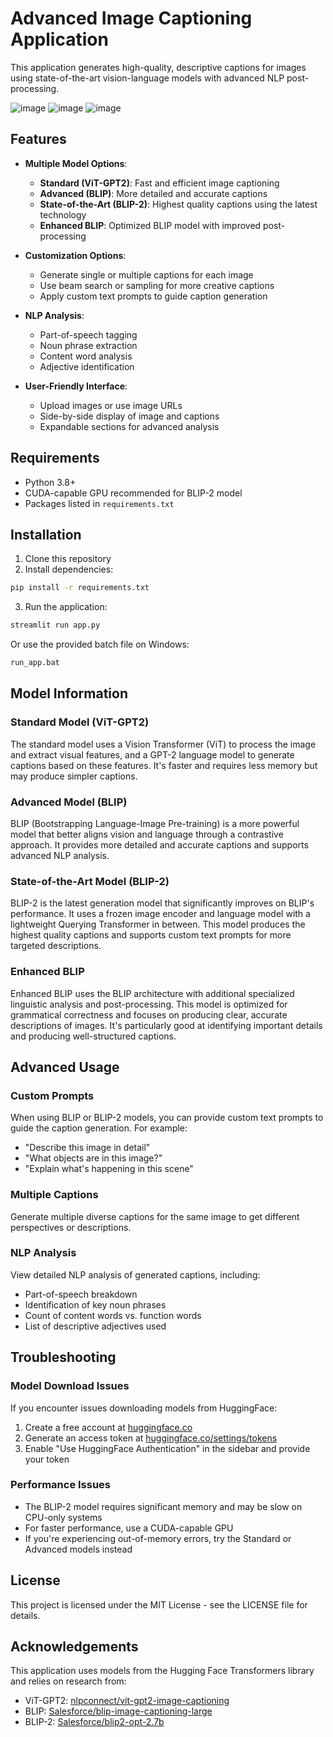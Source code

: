 # Advanced Image Captioning Application

This application generates high-quality, descriptive captions for images using state-of-the-art vision-language models with advanced NLP post-processing.

![image](https://github.com/user-attachments/assets/7009722c-67e9-4890-9a49-34bfd0169e4f)
![image](https://github.com/user-attachments/assets/9d38093c-917e-486e-89d5-e5daea53c706)
![image](https://github.com/user-attachments/assets/96c939a9-5324-458a-9458-0576ccca5566)

## Features

- **Multiple Model Options**:
  - **Standard (ViT-GPT2)**: Fast and efficient image captioning
  - **Advanced (BLIP)**: More detailed and accurate captions
  - **State-of-the-Art (BLIP-2)**: Highest quality captions using the latest technology
  - **Enhanced BLIP**: Optimized BLIP model with improved post-processing

- **Customization Options**:
  - Generate single or multiple captions for each image
  - Use beam search or sampling for more creative captions
  - Apply custom text prompts to guide caption generation

- **NLP Analysis**:
  - Part-of-speech tagging
  - Noun phrase extraction
  - Content word analysis
  - Adjective identification

- **User-Friendly Interface**:
  - Upload images or use image URLs
  - Side-by-side display of image and captions
  - Expandable sections for advanced analysis

## Requirements

- Python 3.8+
- CUDA-capable GPU recommended for BLIP-2 model
- Packages listed in `requirements.txt`

## Installation

1. Clone this repository
2. Install dependencies:

```bash
pip install -r requirements.txt
```

3. Run the application:

```bash
streamlit run app.py
```

Or use the provided batch file on Windows:

```bash
run_app.bat
```

## Model Information

### Standard Model (ViT-GPT2)
The standard model uses a Vision Transformer (ViT) to process the image and extract visual features, and a GPT-2 language model to generate captions based on these features. It's faster and requires less memory but may produce simpler captions.

### Advanced Model (BLIP)
BLIP (Bootstrapping Language-Image Pre-training) is a more powerful model that better aligns vision and language through a contrastive approach. It provides more detailed and accurate captions and supports advanced NLP analysis.

### State-of-the-Art Model (BLIP-2)
BLIP-2 is the latest generation model that significantly improves on BLIP's performance. It uses a frozen image encoder and language model with a lightweight Querying Transformer in between. This model produces the highest quality captions and supports custom text prompts for more targeted descriptions.

### Enhanced BLIP
Enhanced BLIP uses the BLIP architecture with additional specialized linguistic analysis and post-processing. This model is optimized for grammatical correctness and focuses on producing clear, accurate descriptions of images. It's particularly good at identifying important details and producing well-structured captions.

## Advanced Usage

### Custom Prompts
When using BLIP or BLIP-2 models, you can provide custom text prompts to guide the caption generation. For example:
- "Describe this image in detail"
- "What objects are in this image?"
- "Explain what's happening in this scene"

### Multiple Captions
Generate multiple diverse captions for the same image to get different perspectives or descriptions.

### NLP Analysis
View detailed NLP analysis of generated captions, including:
- Part-of-speech breakdown
- Identification of key noun phrases
- Count of content words vs. function words
- List of descriptive adjectives used

## Troubleshooting

### Model Download Issues
If you encounter issues downloading models from HuggingFace:
1. Create a free account at [huggingface.co](https://huggingface.co)
2. Generate an access token at [huggingface.co/settings/tokens](https://huggingface.co/settings/tokens)
3. Enable "Use HuggingFace Authentication" in the sidebar and provide your token

### Performance Issues
- The BLIP-2 model requires significant memory and may be slow on CPU-only systems
- For faster performance, use a CUDA-capable GPU
- If you're experiencing out-of-memory errors, try the Standard or Advanced models instead

## License

This project is licensed under the MIT License - see the LICENSE file for details.

## Acknowledgements

This application uses models from the Hugging Face Transformers library and relies on research from:
- ViT-GPT2: [nlpconnect/vit-gpt2-image-captioning](https://huggingface.co/nlpconnect/vit-gpt2-image-captioning)
- BLIP: [Salesforce/blip-image-captioning-large](https://huggingface.co/Salesforce/blip-image-captioning-large)
- BLIP-2: [Salesforce/blip2-opt-2.7b](https://huggingface.co/Salesforce/blip2-opt-2.7b) 
